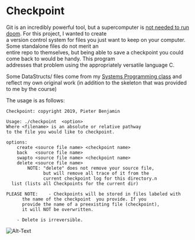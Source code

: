 # Checkpoint

Git is an incredibly powerful tool, but a supercomputer is [not needed to run doom](https://knowyourmeme.com/memes/it-runs-doom). For this project, I wanted to create  
a version control system for files you just want to keep on your computer. Some standalone files do not merit an  
entire repo to themselves, but being able to save a checkpoint you could come back to would be handy. This program  
addresses that problem using the appropriately versatile language C.


Some DataStructs/ files come from my [Systems Programming class](https://courses.cs.washington.edu/courses/cse333/19su/) and reflect my own original work (in addition to the skeleton that was provided to me by the course)  

The usage is as follows:
```
Checkpoint: copyright 2019, Pieter Benjamin

Usage: ./checkpoint  <option>
Where <filename> is an absolute or relative pathway
to the file you would like to checkpoint.

options:
	create <source file name> <checkpoint name>
	back   <source file name>
	swapto <source file name> <checkpoint name>
	delete <source file name>
		NOTE: "delete" does not remove your source file,
		      but will remove all trace of it from the
		      current checkpoint log for this directory.n 
  list (lists all Checkpoints for the current dir)

PLEASE NOTE:	- Checkpoints will be stored in files labeled with
	  the name of the checkpoint  you provide. If you
	  provide the name of a preexisting file (checkpoint),
	  it will NOT be overwritten.

	- Delete is irreversible.
 ```
![Alt-Text](https://github.com/PieterBenjamin/Checkpoint/blob/master/imgs/use%20example.png)
